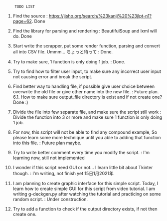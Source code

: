         TODO LIST

1. Find the source : https://jisho.org/search/%23kanji%20%23jlpt-n1?page=62. Done

2. Find the library for parsing and rendering : BeautifulSoup and lxml will do. Done

3. Start write the scrapper, put some render function, parsing and convert all into CSV file. Ummm... ちょっと待って : Done.

4. Try to make sure, 1 function is only doing 1 job. : Done.

5. Try to find how to filter user input, to make sure any incorrect user input not causing error and break the script.

6. Find better way to handling file, if possible give user choice between overwrite the old file or give other name into the new file. : Future plan.
    6.1. How to make sure output_file directory is exist and if not create one? Done :)

7. Divide the file into few separate file, and make sure the script still work : Divide the function into 3 or more and make sure 1 function is only doing 1 job.

8. For now, this script will not be able to find any compound example, So please learn some more technique until you able to adding that function into this file. : Future plan maybe.

9. Try to write better comment every time you modify the script. : I'm learning now, still not implemented

10. I wonder if this script need GUI or not... I learn little bit about Tkinter though. : I'm writing, not finish yet
15日1月2021年

11. I am planning to create graphic interface for this simple script.
Today, I learn how to create simple GUI for this script from video tutorial. I am writing g-deckgen.py after watching the tutorial and practicing on some random script. : Under construction.
12. Try to add a function to check if the output directory exists, if not then create one.
